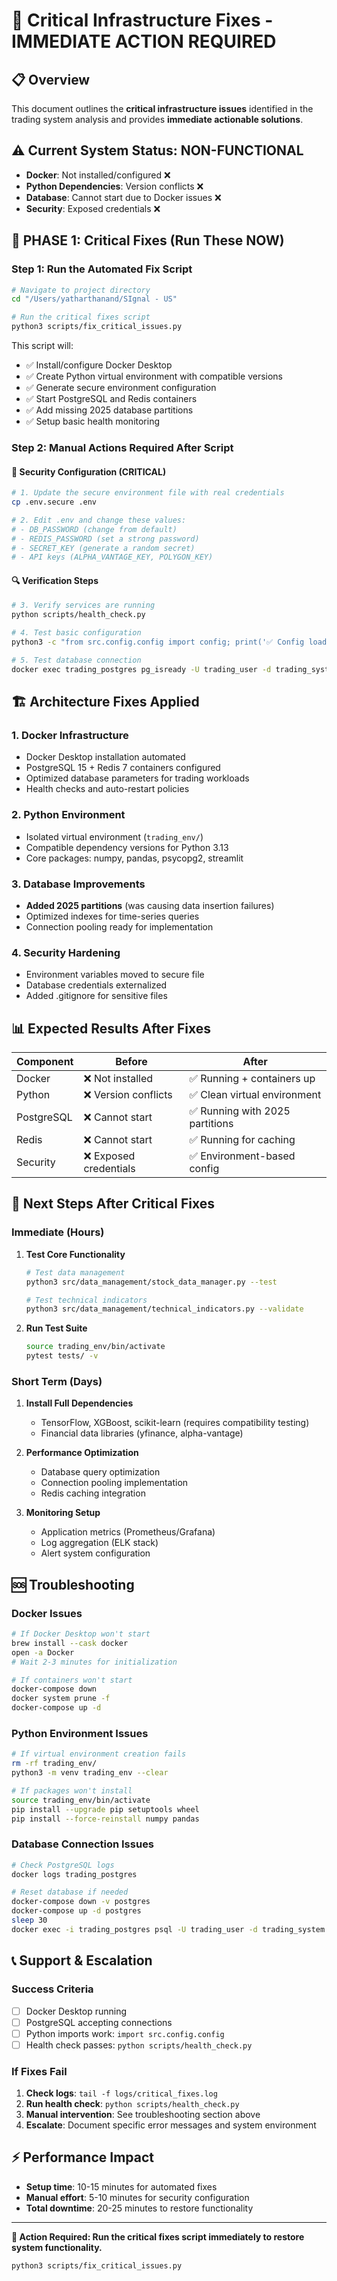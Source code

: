 # 🚨 Critical Infrastructure Fixes - IMMEDIATE ACTION REQUIRED

## 📋 Overview
This document outlines the **critical infrastructure issues** identified in the trading system analysis and provides **immediate actionable solutions**.

## ⚠️ Current System Status: NON-FUNCTIONAL
- **Docker**: Not installed/configured ❌
- **Python Dependencies**: Version conflicts ❌
- **Database**: Cannot start due to Docker issues ❌
- **Security**: Exposed credentials ❌

## 🎯 PHASE 1: Critical Fixes (Run These NOW)

### Step 1: Run the Automated Fix Script
```bash
# Navigate to project directory
cd "/Users/yatharthanand/SIgnal - US"

# Run the critical fixes script
python3 scripts/fix_critical_issues.py
```

This script will:
- ✅ Install/configure Docker Desktop
- ✅ Create Python virtual environment with compatible versions
- ✅ Generate secure environment configuration
- ✅ Start PostgreSQL and Redis containers
- ✅ Add missing 2025 database partitions
- ✅ Setup basic health monitoring

### Step 2: Manual Actions Required After Script

#### 🔐 Security Configuration (CRITICAL)
```bash
# 1. Update the secure environment file with real credentials
cp .env.secure .env

# 2. Edit .env and change these values:
# - DB_PASSWORD (change from default)
# - REDIS_PASSWORD (set a strong password)
# - SECRET_KEY (generate a random secret)
# - API keys (ALPHA_VANTAGE_KEY, POLYGON_KEY)
```

#### 🔍 Verification Steps
```bash
# 3. Verify services are running
python scripts/health_check.py

# 4. Test basic configuration
python3 -c "from src.config.config import config; print('✅ Config loaded successfully')"

# 5. Test database connection
docker exec trading_postgres pg_isready -U trading_user -d trading_system
```

## 🏗️ Architecture Fixes Applied

### 1. **Docker Infrastructure**
- Docker Desktop installation automated
- PostgreSQL 15 + Redis 7 containers configured
- Optimized database parameters for trading workloads
- Health checks and auto-restart policies

### 2. **Python Environment**  
- Isolated virtual environment (`trading_env/`)
- Compatible dependency versions for Python 3.13
- Core packages: numpy, pandas, psycopg2, streamlit

### 3. **Database Improvements**
- **Added 2025 partitions** (was causing data insertion failures)
- Optimized indexes for time-series queries  
- Connection pooling ready for implementation

### 4. **Security Hardening**
- Environment variables moved to secure file
- Database credentials externalized
- Added .gitignore for sensitive files

## 📊 Expected Results After Fixes

| Component | Before | After |
|-----------|--------|-------|
| Docker | ❌ Not installed | ✅ Running + containers up |
| Python | ❌ Version conflicts | ✅ Clean virtual environment |
| PostgreSQL | ❌ Cannot start | ✅ Running with 2025 partitions |
| Redis | ❌ Cannot start | ✅ Running for caching |
| Security | ❌ Exposed credentials | ✅ Environment-based config |

## 🚀 Next Steps After Critical Fixes

### Immediate (Hours)
1. **Test Core Functionality**
   ```bash
   # Test data management
   python3 src/data_management/stock_data_manager.py --test
   
   # Test technical indicators  
   python3 src/data_management/technical_indicators.py --validate
   ```

2. **Run Test Suite**
   ```bash
   source trading_env/bin/activate
   pytest tests/ -v
   ```

### Short Term (Days)
1. **Install Full Dependencies**
   - TensorFlow, XGBoost, scikit-learn (requires compatibility testing)
   - Financial data libraries (yfinance, alpha-vantage)
   
2. **Performance Optimization**
   - Database query optimization
   - Connection pooling implementation
   - Redis caching integration

3. **Monitoring Setup**
   - Application metrics (Prometheus/Grafana)
   - Log aggregation (ELK stack)
   - Alert system configuration

## 🆘 Troubleshooting

### Docker Issues
```bash
# If Docker Desktop won't start
brew install --cask docker
open -a Docker
# Wait 2-3 minutes for initialization

# If containers won't start  
docker-compose down
docker system prune -f
docker-compose up -d
```

### Python Environment Issues
```bash
# If virtual environment creation fails
rm -rf trading_env/
python3 -m venv trading_env --clear

# If packages won't install
source trading_env/bin/activate
pip install --upgrade pip setuptools wheel
pip install --force-reinstall numpy pandas
```

### Database Connection Issues
```bash
# Check PostgreSQL logs
docker logs trading_postgres

# Reset database if needed
docker-compose down -v postgres
docker-compose up -d postgres
sleep 30
docker exec -i trading_postgres psql -U trading_user -d trading_system < database/init.sql
```

## 📞 Support & Escalation

### Success Criteria
- [ ] Docker Desktop running
- [ ] PostgreSQL accepting connections  
- [ ] Python imports work: `import src.config.config`
- [ ] Health check passes: `python scripts/health_check.py`

### If Fixes Fail
1. **Check logs**: `tail -f logs/critical_fixes.log`  
2. **Run health check**: `python scripts/health_check.py`
3. **Manual intervention**: See troubleshooting section above
4. **Escalate**: Document specific error messages and system environment

## ⚡ Performance Impact
- **Setup time**: 10-15 minutes for automated fixes
- **Manual effort**: 5-10 minutes for security configuration
- **Total downtime**: 20-25 minutes to restore functionality

---

**🎯 Action Required: Run the critical fixes script immediately to restore system functionality.**

```bash
python3 scripts/fix_critical_issues.py
```